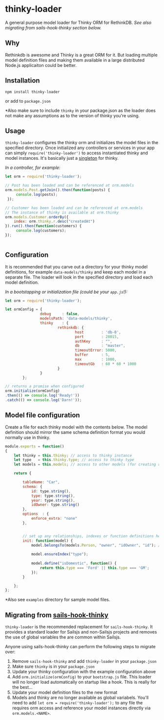 # thinky-loader
A general purpose model loader for Thinky ORM for RethinkDB. _See also migrating from sails-hook-thinky section below._ 

## Why

Rethinkdb is awesome and Thinky is a great ORM for it. But loading multiple model definition files and making them available in a large distributed Node.js applicaiton could be better. 

## Installation

`npm install thinky-loader`

or add to `package.json`

*Also make sure to include `thinky` in your package.json as the loader does not make any assumptions as to the version of thinky you're using.

## Usage

`thinky-loader` configures the thinky orm and initializes the model files in the specified directory. Once initialized any controllers or services in your app can simply `require('thinky-loader')` to access instantiated thinky and model instances. It's basically just a [singleton](https://en.wikipedia.org/wiki/Singleton_pattern) for thinky.

_In a controller, for example:_
```javascript
let orm = require('thinky-loader');

// Post has been loaded and can be referenced at orm.models
orm.models.Post.getJoin().then(function(posts) {
     console.log(posts);
 });

// Customer has been loaded and can be referenced at orm.models
// The instance of thinky is available at orm.thinky
orm.models.Customer.orderBy({
    index: orm.thinky.r.desc("createdAt")
}).run().then(function(customers) {
     console.log(customers);
});
                  
```

## Configuration

It is recommended that you carve out a directory for your thinky model definitions, for example `data-models/thinky` and keep each model in a separate file. The loader will look in the specified directory and load each model definition.

_In a bootstapping or initialization file (could be your `app.js`!):_
```javascript
let orm = require('thinky-loader');

let ormConfig = {
                debug     : false, 
                modelsPath: 'data-models/thinky',
                thinky    : {
                        rethinkdb: {
                                host        : 'db-0',
                                port        : 28015,
                                authKey     : "",
                                db          : "master",
                                timeoutError: 5000,
                                buffer      : 5,
                                max         : 1000,
                                timeoutGb   : 60 * 60 * 1000
                        }
                }
        };

// returns a promise when configured
orm.initialize(ormConfig)
.then(() => console.log('Ready!'))
.catch(() => console.log('Darn!'));
```



## Model file configuration  
Create a file for each thinky model with the contents below. The model definition should mirror the same schema definition format you would normally use in thinky.

```javascript
module.exports = function()
{
    let thinky = this.thinky; // access to thinky instance
    let type   = this.thinky.type; // access to thinky type
    let models = this.models; // access to other models (for creating relationships)

    return {

        tableName: "Car",
        schema: {
            id: type.string(),
            type: type.string(),
            year: type.string(),
            idOwner: type.string()
        },
        options  : {
            enforce_extra: "none"
        },


        // set up any relationships, indexes or function definitions here
        init: function(model) {
            model.belongsTo(models.Person, "owner", "idOwner", "id"); // note the reference to another model `Person`
            
            model.ensureIndex("type");
            
            model.define("isDomestic", function() {
                return this.type === 'Ford' || this.type === 'GM';
            });
        }

    };
};
```
*Also see `examples` directory for sample model files.


## Migrating from [sails-hook-thinky](https://github.com/mwielbut/sails-hook-thinky)

`thinky-loader` is the recommended replacement for `sails-hook-thinky`. It provides a standard loader for Sailsjs and non-Sailsjs projects and removes the use of global variables the are common within Sailsjs.

Anyone using sails-hook-thinky can perform the following steps to migrate over:

1. Remove `sails-hook-thinky` and add `thinky-loader` in your `package.json`
2. Make sure `thinky` is in your `package.json`
3. Update your thinky configuration with the example configuration above
4. Add `orm.initialize(ormConfig)` to your `bootstrap.js` file. This loader will no longer load automatically on startup like a hook. This is really for the best...
5. Update your model definition files to the new format
6. Models and thinky are no longer available as global variabels. You'll need to add `let orm = require('thinky-loader');` to any file the requires orm access and reference your model instances directly via `orm.models.<NAME>`.
